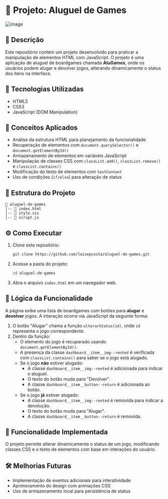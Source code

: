 # 📌 Projeto: Aluguel de Games
![image](https://github.com/user-attachments/assets/dd60a8f5-e5e1-437f-abd7-9ed71689d88d)

## 📖 Descrição
Este repositório contém um projeto desenvolvido para praticar a manipulação de elementos HTML com JavaScript. O projeto é uma aplicação de aluguel de boardgames chamada **AluGames**, onde os usuários podem alugar e devolver jogos, alterando dinamicamente o status dos itens na interface.

## 🚀 Tecnologias Utilizadas
- HTML5
- CSS3
- JavaScript (DOM Manipulation)

## 🎯 Conceitos Aplicados
- Análise da estrutura HTML para planejamento da funcionalidade
- Recuperação de elementos com `document.querySelector()` e `document.getElementById()`
- Armazenamento de elementos em variáveis JavaScript
- Manipulação de classes CSS com `classList.add()`, `classList.remove()` e `classList.contains()`
- Modificação do texto de elementos com `textContent`
- Uso de condições (`if/else`) para alteração de status

## 📂 Estrutura do Projeto
```
📁 aluguel-de-games
│-- 📄 index.html
│-- 📄 style.css
│-- 📄 script.js
```

## ⚙️ Como Executar
1. Clone este repositório:
   ```bash
   git clone https://github.com/laisepcosta/aluguel-de-games.git
   ```
2. Acesse a pasta do projeto:
   ```bash
   cd aluguel-de-games
   ```
3. Abra o arquivo `index.html` em um navegador web.

## 🔄 Lógica da Funcionalidade
A página exibe uma lista de boardgames com botões para **alugar** e **devolver** jogos. A interação ocorre via JavaScript da seguinte forma:

1. O botão "Alugar" chama a função `alterarStatus(id)`, onde `id` representa o jogo correspondente.
2. Dentro da função:
   - O elemento do jogo é recuperado usando `document.getElementById()`.
   - A presença da classe `dashboard__item__img--rented` é verificada com `classList.contains()` para saber se o jogo está alugado.
   - Se o jogo **não** estiver alugado:
     - A classe `dashboard__item__img--rented` é adicionada para indicar o aluguel.
     - O texto do botão muda para "Devolver".
     - A classe `dashboard__item__button--return` é adicionada ao botão.
   - Se o jogo **já** estiver alugado:
     - A classe `dashboard__item__img--rented` é removida para indicar a devolução.
     - O texto do botão muda para "Alugar".
     - A classe `dashboard__item__button--return` é removida.

## 📌 Funcionalidade Implementada
O projeto permite alterar dinamicamente o status de um jogo, modificando classes CSS e o texto de elementos com base em interações do usuário.

## 🛠 Melhorias Futuras
- Implementação de eventos adicionais para interatividade
- Aprimoramento do design com animações CSS
- Uso de armazenamento local para persistência de status


